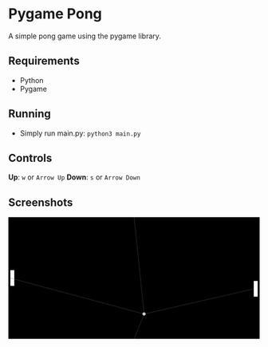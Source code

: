 # Pygame Pong

A simple pong game using the pygame library.

## Requirements

- Python
- Pygame

## Running

- Simply run main.py: `python3 main.py`

## Controls

**Up**: `w` or `Arrow Up`
**Down**: `s` or `Arrow Down`

## Screenshots

![Pygame Pong](assets/screenshot.png)
